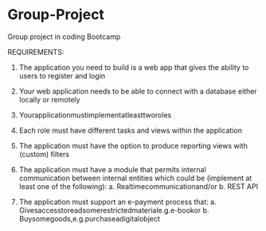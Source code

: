 # Group-Project
Group project in coding Bootcamp

REQUIREMENTS:

1. The application you need to build is a web app that gives the ability to users to register and login 

2. Your web application needs to be able to connect with a database either locally or remotely 

3. Yourapplicationmustimplementatleasttworoles

4. Each role must have different tasks and views within the
application 

5. The application must have the option to produce reporting views
with (custom) filters 

6. The application must have a module that permits internal
communication between internal entities which could be (implement at least one of the following): 
a. Realtimecommunicationand/or
b. REST API

7. The application must support an e-payment process that:
a. Givesaccesstoreadsomerestrictedmateriale.g.e-bookor 
b. Buysomegoods,e.g.purchaseadigitalobject


